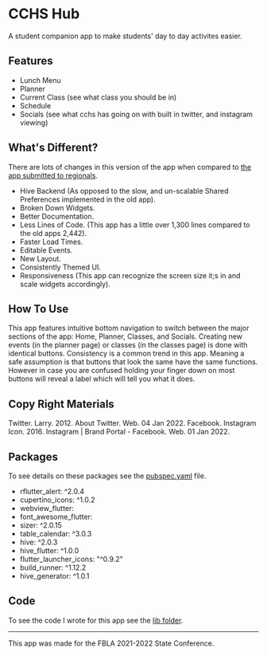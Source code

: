 # CCHS Hub
A student companion app to make students' day to day activites easier.
## Features
- Lunch Menu
- Planner
- Current Class (see what class you should be in)
- Schedule 
- Socials (see what cchs has going on with built in twitter, and instagram viewing)
## What's Different?
There are lots of changes in this version of the app when compared to [the app submitted to regionals](https://github.com/Quantam-Studios/fbla-app-2021-2022).
- Hive Backend (As opposed to the slow, and un-scalable Shared Preferences implemented in the old app).
- Broken Down Widgets.
- Better Documentation.
- Less Lines of Code. (This app has a little over 1,300 lines compared to the old apps 2,442). 
- Faster Load Times.
- Editable Events.
- New Layout.
- Consistently Themed UI.
- Responsiveness (This app can recognize the screen size it;s in and scale widgets accordingly).
## How To Use
This app features intuitive bottom navigation to switch between the major sections of the app: Home, Planner, Classes, and Socials. Creating new events (in the planner page) or classes (in the classes page) is done with identical buttons. Consistency is a common trend in this app. Meaning a safe assumption is that buttons that look the same have the same functions. However in case you are confused holding your finger down on most buttons will reveal a label which will tell you what it does. 
## Copy Right Materials
Twitter. Larry. 2012. About Twitter. Web. 04 Jan 2022. Facebook. Instagram Icon. 2016. Instagram | Brand Portal - Facebook. Web. 01 Jan 2022.
## Packages
To see details on these packages see the [pubspec.yaml](https://github.com/Quantam-Studios/CCHS-Hub-Rework-of-fbla-app-2021-2022/blob/master/pubspec.yaml) file.
  - rflutter_alert: ^2.0.4
  - cupertino_icons: ^1.0.2
  - webview_flutter:
  - font_awesome_flutter:
  - sizer: ^2.0.15
  - table_calendar: ^3.0.3
  - hive: ^2.0.3
  - hive_flutter: ^1.0.0
  - flutter_launcher_icons: "^0.9.2"
  - build_runner: ^1.12.2
  - hive_generator: ^1.0.1
## Code
To see the code I wrote for this app see the [lib folder](https://github.com/Quantam-Studios/CCHS-Hub-Rework-of-fbla-app-2021-2022/tree/master/lib).
___
This app was made for the FBLA 2021-2022 State Conference.
